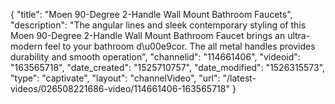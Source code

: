 {
    "title": "Moen 90-Degree 2-Handle Wall Mount Bathroom Faucets",
    "description": "The angular lines and sleek contemporary styling of this Moen 90-Degree 2-Handle Wall Mount Bathroom Faucet brings an ultra-modern feel to your bathroom d\u00e9cor. The all metal handles provides durability and smooth operation",
    "channelid": "114661406",
    "videoid": "163565718",
    "date_created": "1525710757",
    "date_modified": "1526315573",
    "type": "captivate",
    "layout": "channelVideo",
    "url": "\/latest-videos\/026508221686-video\/114661406-163565718"
}